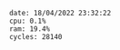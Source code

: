 

                date: 18/04/2022 23:32:22
                cpu: 0.1%
                ram: 19.4%
                cycles: 28140

                         